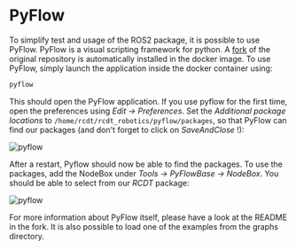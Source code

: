 <!--
SPDX-FileCopyrightText: Alliander N. V.

SPDX-License-Identifier: Apache-2.0
-->

# PyFlow

To simplify test and usage of the ROS2 package, it is possible to use PyFlow. PyFlow is a visual scripting framework for python. A [fork](https://github.com/alliander-opensource/PyFlow) of the original repository is automatically installed in the docker image. To use PyFlow, simply launch the application inside the docker container using:

```bash
pyflow
```

This should open the PyFlow application. If you use pyflow for the first time, open the preferences using *Edit -> Preferences*. Set the *Additional package locations* to `/home/rcdt/rcdt_robotics/pyflow/packages`, so that PyFlow can find our packages (and don't forget to click on *SaveAndClose* !):

![pyflow](../img/pyflow/settings.png)

After a restart, Pyflow should now be able to find the packages. To use the packages, add the NodeBox under *Tools -> PyFlowBase -> NodeBox*. You should be able to select from our *RCDT* package:

![pyflow](../img/pyflow/use_package.png)

For more information about PyFlow itself, please have a look at the README in the fork. It is also possible to load one of the examples from the graphs directory.
